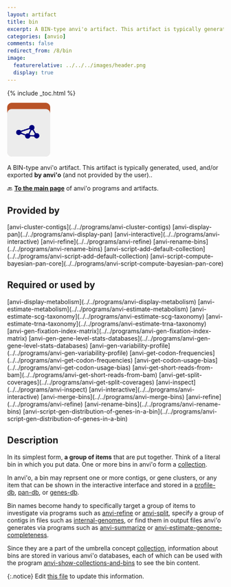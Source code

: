 ```yaml
---
layout: artifact
title: bin
excerpt: A BIN-type anvi'o artifact. This artifact is typically generated, used, and/or exported by anvi'o (and not provided by the user)..
categories: [anvio]
comments: false
redirect_from: /8/bin
image:
  featurerelative: ../../../images/header.png
  display: true
---
```



{% include _toc.html %}


<img src="../../images/icons/BIN.png" alt="BIN" style="width:100px; border:none" />

A BIN-type anvi'o artifact. This artifact is typically generated, used, and/or exported **by anvi'o** (and not provided by the user)..

🔙 **[To the main page](../../)** of anvi'o programs and artifacts.

## Provided by


<p style="text-align: left" markdown="1"><span class="artifact-p">[anvi-cluster-contigs](../../programs/anvi-cluster-contigs)</span> <span class="artifact-p">[anvi-display-pan](../../programs/anvi-display-pan)</span> <span class="artifact-p">[anvi-interactive](../../programs/anvi-interactive)</span> <span class="artifact-p">[anvi-refine](../../programs/anvi-refine)</span> <span class="artifact-p">[anvi-rename-bins](../../programs/anvi-rename-bins)</span> <span class="artifact-p">[anvi-script-add-default-collection](../../programs/anvi-script-add-default-collection)</span> <span class="artifact-p">[anvi-script-compute-bayesian-pan-core](../../programs/anvi-script-compute-bayesian-pan-core)</span></p>


## Required or used by


<p style="text-align: left" markdown="1"><span class="artifact-r">[anvi-display-metabolism](../../programs/anvi-display-metabolism)</span> <span class="artifact-r">[anvi-estimate-metabolism](../../programs/anvi-estimate-metabolism)</span> <span class="artifact-r">[anvi-estimate-scg-taxonomy](../../programs/anvi-estimate-scg-taxonomy)</span> <span class="artifact-r">[anvi-estimate-trna-taxonomy](../../programs/anvi-estimate-trna-taxonomy)</span> <span class="artifact-r">[anvi-gen-fixation-index-matrix](../../programs/anvi-gen-fixation-index-matrix)</span> <span class="artifact-r">[anvi-gen-gene-level-stats-databases](../../programs/anvi-gen-gene-level-stats-databases)</span> <span class="artifact-r">[anvi-gen-variability-profile](../../programs/anvi-gen-variability-profile)</span> <span class="artifact-r">[anvi-get-codon-frequencies](../../programs/anvi-get-codon-frequencies)</span> <span class="artifact-r">[anvi-get-codon-usage-bias](../../programs/anvi-get-codon-usage-bias)</span> <span class="artifact-r">[anvi-get-short-reads-from-bam](../../programs/anvi-get-short-reads-from-bam)</span> <span class="artifact-r">[anvi-get-split-coverages](../../programs/anvi-get-split-coverages)</span> <span class="artifact-r">[anvi-inspect](../../programs/anvi-inspect)</span> <span class="artifact-r">[anvi-interactive](../../programs/anvi-interactive)</span> <span class="artifact-r">[anvi-merge-bins](../../programs/anvi-merge-bins)</span> <span class="artifact-r">[anvi-refine](../../programs/anvi-refine)</span> <span class="artifact-r">[anvi-rename-bins](../../programs/anvi-rename-bins)</span> <span class="artifact-r">[anvi-script-gen-distribution-of-genes-in-a-bin](../../programs/anvi-script-gen-distribution-of-genes-in-a-bin)</span></p>


## Description

In its simplest form, **a group of items** that are put together. Think of a literal bin in which you put data. One or more bins in anvi'o form a <span class="artifact-n">[collection](/help/8/artifacts/collection)</span>.

In anvi'o, a bin may reprsent one or more contigs, or gene clusters, or any item that can be shown in the interactive interface and stored in a <span class="artifact-n">[profile-db](/help/8/artifacts/profile-db)</span>, <span class="artifact-n">[pan-db](/help/8/artifacts/pan-db)</span>, or <span class="artifact-n">[genes-db](/help/8/artifacts/genes-db)</span>.

Bin names become handy to specifically target a group of items to investigate via programs such as <span class="artifact-p">[anvi-refine](/help/8/programs/anvi-refine)</span> or <span class="artifact-p">[anvi-split](/help/8/programs/anvi-split)</span>, specify a group of contigs in files such as <span class="artifact-n">[internal-genomes](/help/8/artifacts/internal-genomes)</span>, or find them in output files anvi'o generates via programs such as <span class="artifact-p">[anvi-summarize](/help/8/programs/anvi-summarize)</span> or <span class="artifact-p">[anvi-estimate-genome-completeness](/help/8/programs/anvi-estimate-genome-completeness)</span>.

Since they are a part of the umbrella concept <span class="artifact-n">[collection](/help/8/artifacts/collection)</span>, information about bins are stored in various anvi'o databases, each of which can be used with the program <span class="artifact-p">[anvi-show-collections-and-bins](/help/8/programs/anvi-show-collections-and-bins)</span> to see the bin content.


{:.notice}
Edit [this file](https://github.com/merenlab/anvio/tree/master/anvio/docs/artifacts/bin.md) to update this information.

